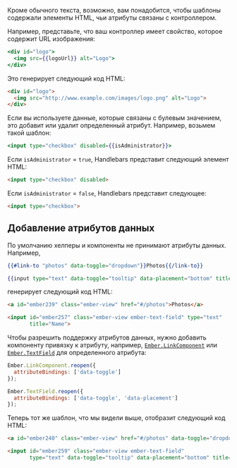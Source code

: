 Кроме обычного текста, возможно, вам понадобится, чтобы шаблоны содержали элементы HTML, чьи атрибуты связаны с контроллером.

Например, представьте, что ваш контроллер имеет свойство, которое содержит URL изображения:

```hbs
<div id="logo">
  <img src={{logoUrl}} alt="Logo">
</div>
```

Это генерирует следующий код HTML:

```html
<div id="logo">
  <img src="http://www.example.com/images/logo.png" alt="Logo">
</div>
```

Если вы используете данные, которые связаны с булевым значением, это добавит или удалит определенный атрибут. Например, возьмем такой шаблон:

```hbs
<input type="checkbox" disabled={{isAdministrator}}>
```

Если `isAdministrator` = `true`, Handlebars представит следующий элемент HTML:

```html
<input type="checkbox" disabled>
```

Если `isAdministrator` = `false`, Handlebars представит следующее:

```html
<input type="checkbox">
```

## Добавление атрибутов данных

По умолчанию хелперы и компоненты не принимают атрибуты данных. Например,

```hbs
{{#link-to "photos" data-toggle="dropdown"}}Photos{{/link-to}}

{{input type="text" data-toggle="tooltip" data-placement="bottom" title="Name"}}
```

генерирует следующий код HTML:

```html
<a id="ember239" class="ember-view" href="#/photos">Photos</a>

<input id="ember257" class="ember-view ember-text-field" type="text"
       title="Name">
```

Чтобы разрешить поддержку атрибутов данных, нужно добавить компоненту привязку к атрибуту, например, [`Ember.LinkComponent`](http://emberjs.com/api/classes/Ember.LinkComponent.html) или [`Ember.TextField`](http://emberjs.com/api/classes/Ember.TextField.html) для определенного атрибута:

```js
Ember.LinkComponent.reopen({
  attributeBindings: ['data-toggle']
});

Ember.TextField.reopen({
  attributeBindings: ['data-toggle', 'data-placement']
});
```

Теперь тот же шаблон, что мы видели выше, отобразит следующий код HTML:

```html
<a id="ember240" class="ember-view" href="#/photos" data-toggle="dropdown">Photos</a>

<input id="ember259" class="ember-view ember-text-field"
       type="text" data-toggle="tooltip" data-placement="bottom" title="Name">
```